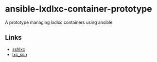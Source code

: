 # ansible-lxdlxc-container-prototype

A prototype managing lxdlxc containers using ansible



Links
-----

* [sshlxc](https://github.com/antifuchs/ansible-sshlxd-connection)
* [lxc_ssh](https://github.com/chifflier/ansible-lxc-ssh)
